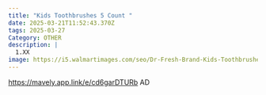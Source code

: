 ```yaml
---
title: "Kids Toothbrushes 5 Count "
date: 2025-03-21T11:52:43.370Z
tags: 2025-03-27
Category: OTHER
description: |
  1.XX
image: https://i5.walmartimages.com/seo/Dr-Fresh-Brand-Kids-Toothbrushes-Ergonomic-Non-Slip-Handle-Extra-Soft-Bristles-Tongue-Cleaner-5-Count_29ded142-16b8-4ca2-a11e-e3f486a701eb.f7b8e2bddfe6435c383cc1152fde7385.jpeg?odnHeight=2000&odnWidth=2000&odnBg=FFFFFF
---
```

https://mavely.app.link/e/cd6garDTURb   AD